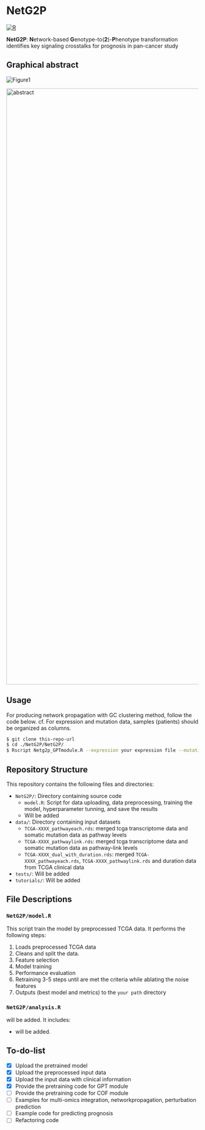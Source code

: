 # NetG2P
[![R](https://img.shields.io/badge/R-%3E%3D%204.3.1-blue)](https://www.r-project.org/)

**NetG2P**: **N**etwork-based **G**enotype-to(**2**)-**P**henotype transformation identifies key signaling crosstalks for prognosis in pan-cancer study

## Graphical abstract
![Figure1](https://github.com/user-attachments/assets/414ad261-8451-4d07-a5c0-df63ccb23b9c)


<img width="1563" alt="abstract" src="https://github.com/user-attachments/assets/89f97e34-d41c-46af-9884-a162a365e7d8">

## Usage

For producing network propagation with GC clustering method, follow the code below.
cf. For expression and mutation data, samples (patients) should be organized as columns.

```bash
$ git clone this-repo-url
$ cd ./NetG2P/NetG2P/
$ Rscript Netg2p_GPTmodule.R --expression your expression file --mutation your mutation file --output your path
```

## Repository Structure

This repository contains the following files and directories:

- `NetG2P/`: Directory containing source code
  - `model.R`: Script for data uploading, data preprocessing, training the model, hyperparameter tunning, and save the results
  - Will be added 
- `data/`: Directory containing input datasets
  - `TCGA-XXXX_pathwayeach.rds`: merged tcga transcriptome data and somatic mutation data as pathway levels
  - `TCGA-XXXX_pathwaylink.rds`: merged tcga transcriptome data and somatic mutation data as pathway-link levels
  - `TCGA-XXXX_dual_with_duration.rds`: merged `TCGA-XXXX_pathwayeach.rds`, `TCGA-XXXX_pathwaylink.rds` and duration data from TCGA clinical data
- `tests/`: Will be added 
- `tutorials/`: Will be added 

## File Descriptions

### `NetG2P/model.R`
This script train the model by preprocessed TCGA data. It performs the following steps:
1. Loads preprocessed TCGA data
2. Cleans and split the data.
3. Feature selection
4. Model training
5. Performance evaluation
6. Retraining 3-5 steps until are met the criteria while ablating the noise features
7. Outputs (best model and metrics) to the `your path` directory

### `NetG2P/analysis.R`
will be added. It includes:
- will be added.

## To-do-list
- [x] Upload the pretrained model
- [x] Upload the preprocessed input data
- [x] Upload the input data with clinical information
- [x] Provide the pretraining code for GPT module
- [ ] Provide the pretraining code for COF module
- [ ] Examples for multi-omics integration, networkpropagation, perturbation prediction
- [ ] Example code for predicting prognosis
- [ ] Refactoring code
